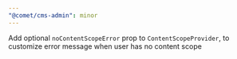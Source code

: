 ```yaml
---
"@comet/cms-admin": minor
---
```


Add optional `noContentScopeError` prop to `ContentScopeProvider`, to customize error message when user has no content scope
